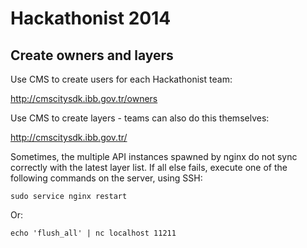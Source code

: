 # Hackathonist 2014

## Create owners and layers

Use CMS to create users for each Hackathonist team:

http://cmscitysdk.ibb.gov.tr/owners

Use CMS to create layers - teams can also do this themselves:

http://cmscitysdk.ibb.gov.tr/

Sometimes, the multiple API instances spawned by nginx do not sync correctly with the latest layer list. If all else fails, execute one of the following commands on the server, using SSH:

    sudo service nginx restart

Or:

    echo 'flush_all' | nc localhost 11211